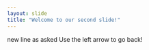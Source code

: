 ```yaml
---
layout: slide
title: "Welcome to our second slide!"
---
```

new line as asked
Use the left arrow to go back!
